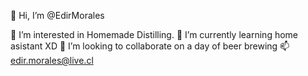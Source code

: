 👋 Hi, I’m @EdirMorales

👀 I’m interested in Homemade Distilling.
🌱 I’m currently learning home asistant XD
💞️ I’m looking to collaborate on a day of beer brewing
📫 edir.morales@live.cl
